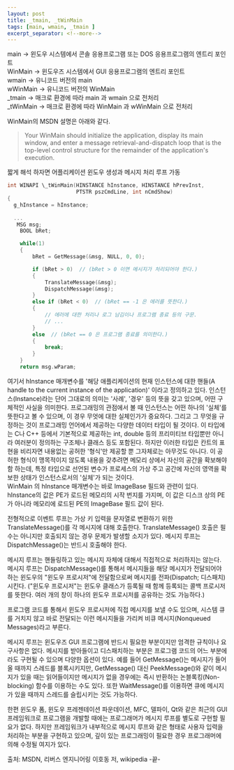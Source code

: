 ```yaml
---
layout: post
title: _tmain, _tWinMain
tags: [main, wmain, _tmain ]
excerpt_separator: <!--more-->
---
```


main -> 윈도우 시스템에서 콘솔 응용프로그램 또는 DOS 응용프로그램의 엔트리 포인트  
WinMain -> 윈도우즈 시스템에서 GUI 응용프로그램의 엔트리 포인트  
wmain -> 유니코드 버전의 main  
wWinMain -> 유니코드 버전의 WinMain  
_tmain -> 매크로 환경에 따라 main 과 wmain 으로 전처리  
_tWinMain -> 매크로 환경에 따라 WinMain 과 wWinMain 으로 전처리  
  
  
WinMain의 MSDN 설명은 아래와 같다.
> Your WinMain should initialize the application, display its main window, and enter a message retrieval-and-dispatch loop that is the top-level control structure for the remainder of the application's execution.

짧게 해석 하자면 어플리케이션 윈도우 생성과 메시지 처리 루프 가동



```C
int WINAPI \_tWinMain(HINSTANCE hInstance, HINSTANCE hPrevInst,
                      PTSTR pszCmdLine, int nCmdShow) 
{
  g_hInstance = hInstance;
  
  ...                
   MSG msg;
    BOOL bRet;

    while(1)
    {
        bRet = GetMessage(&msg, NULL, 0, 0);

        if (bRet > 0)  // (bRet > 0 이면 메시지가 처리되어야 한다.)
        {
            TranslateMessage(&msg);
            DispatchMessage(&msg);
        }
        else if (bRet < 0)  // (bRet == -1 은 에러를 뜻한다.)
        {
            // 에러에 대한 처리나 로그 남김이나 프로그램 종료 등의 구문.
            // ...
        }
        else  // (bRet == 0 은 프로그램 종료를 의미한다.)
        {
            break;
        }
    }
    return msg.wParam;
```

여기서 hInstance 매개변수를 '해당 애플리케이션의 현재 인스턴스에 대한 핸들(A handle to the current instance of the application)' 이라고 정의하고 있다. 인스턴스(Instance)라는 단어 그대로의 의미는 '사례', '경우' 등의 뜻을 갖고 있으며, 어떤 구체적인 사실을 의미한다. 프로그래밍의 관점에서 볼 때 인스턴스는 어떤 하나의 '실체'를 뜻한다고 볼 수 있으며, 이 경우 무엇에 대한 실체인가가 중요하다. 그리고 그 무엇을 규정하는 것이 프로그래밍 언어에서 제공하는 다양한 데이터 타입이 될 것이다. 이 타입에는 C나 C++ 등에서 기본적으로 제공하는 int, double 등의 프리미티브 타입뿐만 아니라 여러분이 정의하는 구조체나 클래스 등도 포함된다. 하지만 이러한 타입은 칸트의 표현을 비리자면 내용없는 공허한 '형식'만 제공할 뿐 그자체로는 아무것도 아니다. 이 공허한 형식이 맹목적이지 않도록 내용을 갖추려면 메모리 상에서 자신의 공간을 확보해야함 하는데, 특정 타입으로 선언된 변수가 프로세스의 가상 주고 공간에 자신의 영역을 확보한 상태가 인스턴스로서의 '실체'가 되는 것이다.  
WinMain 의 hInstance 매개변수는 바로 ImageBase 필드와 관련이 있다. hInstance의 값은 PE가 로드된 메모리의 시작 번지를 가지며, 이 값은 디스크 상의 PE가 아니라 메모리에 로드된 PE의 ImageBase 필드 값이 된다.  

전형적으로 이벤트 루프는 가상 키 입력을 문자열로 변환하기 위한 TranslateMessage()를 각 메시지에 대해 호출한다. TranslateMessage() 호출은 필수는 아니지만 호출되지 않는 경우 문제가 발생할 소지가 있다. 메시지 루프는 DispatchMessage()는 반드시 호출해야 한다.

메시지 루프는 핸들링하고 있는 메시지 자체에 대해서 직접적으로 처리하지는 않는다. 메시지 루프는 DispatchMessage()를 통해서 메시지들을 해당 메시지가 전달되어야 하는 윈도우의 "윈도우 프로시저"에 전달함으로써 메시지를 전파(Dispatch; 디스패치)시킨다. ("윈도우 프로시저"는 윈도우 클래스가 등록될 때 함께 등록되는 콜백 프로시저를 뜻한다. 여러 개의 창이 하나의 윈도우 프로시저를 공유하는 것도 가능하다.)

프로그램 코드를 통해서 윈도우 프로시저에 직접 메시지를 보낼 수도 있으며, 시스템 큐를 거치지 않고 바로 전달되는 이런 메시지들을 가리켜 비큐 메시지(Nonqueued Messages)라고 부른다.

메시지 루프는 윈도우즈 GUI 프로그램에 반드시 필요한 부분이지만 엄격한 규칙이나 요구사항은 없다. 메시지를 받아들이고 디스패치하는 부분은 프로그램 코드의 어느 부분에라도 구현될 수 있으며 다양한 옵션이 있다. 예를 들어 GetMessage()는 메시지가 들어올 때까지 스레드를 블록시키지만, GetMessage() 대신 PeekMessage()와 같이 메시지가 있을 때는 읽어들이지만 메시지가 없을 경우에는 즉시 반환하는 논블록킹(Non-blocking) 함수를 이용하는 수도 있다. 또한 WaitMessage()를 이용하면 큐에 메시지가 있을 때까지 스레드를 슬립시키는 것도 가능하다.

한편 윈도우 폼, 윈도우 프레젠테이션 파운데이션, MFC, 델파이, Qt와 같은 최근의 GUI 프레임워크로 프로그램을 개발할 때에는 프로그래머가 메시지 루프를 별도로 구현할 필요가 없다. 하지만 프레임워크가 내부적으로 메시지 루프와 같은 형태로 사용자 입력을 처리하는 부분을 구현하고 있으며, 깊이 있는 프로그래밍이 필요한 경우 프로그래머에 의해 수정될 여지가 있다.

출처: MSDN, 리버스 엔지니어링 이호동 저, wikipedia
-끝-
